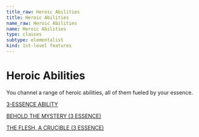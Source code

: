 ```yaml
---
title_raw: Heroic Abilities
title: Heroic Abilities
name_raw: Heroic Abilities
name: Heroic Abilities
type: classes
subtype: elementalist
kind: 1st-level features
---
```


# Heroic Abilities

You channel a range of heroic abilities, all of them fueled by your essence.

[3-ESSENCE ABILITY](./3-Essence%20Ability.md)

[BEHOLD THE MYSTERY (3 ESSENCE)](./Behold%20The%20Mystery.md)

[THE FLESH, A CRUCIBLE (3 ESSENCE)](./The%20Flesh%20A%20Crucible.md)

